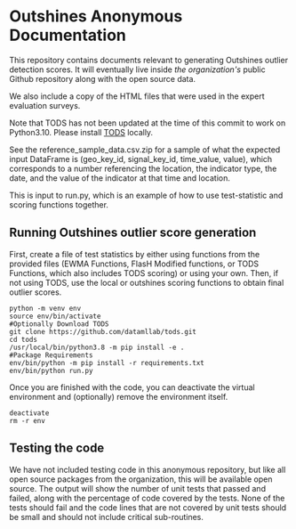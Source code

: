 # Outshines Anonymous Documentation

This repository contains documents relevant to generating Outshines outlier detection scores. It will eventually live inside *the organization's* public Github repository along with the open source data. 

We also include a copy of the HTML files that were used in the expert evaluation surveys. 

Note that TODS has not been updated at the time of this commit to work on Python3.10. Please install [TODS](https://github.com/datamllab/tods) locally. 

See the reference_sample_data.csv.zip for a sample of what the expected input DataFrame is (geo_key_id, signal_key_id, time_value, value), which corresponds to a number referencing the location, the indicator type, the date, and the value of the indicator at that time and location. 

This is input to run.py, which is an example of how to use test-statistic and scoring functions together. 

## Running Outshines outlier score generation

First, create a file of test statistics by either using functions from the provided files (EWMA Functions, FlasH Modified functions, or TODS Functions, which also includes TODS scoring) or using your own. 
Then, if not using TODS, use the local or outshines scoring functions to obtain final outlier scores. 

```
python -m venv env
source env/bin/activate
#Optionally Download TODS
git clone https://github.com/datamllab/tods.git
cd tods
/usr/local/bin/python3.8 -m pip install -e . 
#Package Requirements
env/bin/python -m pip install -r requirements.txt
env/bin/python run.py 
```

Once you are finished with the code, you can deactivate the virtual environment
and (optionally) remove the environment itself.

```
deactivate
rm -r env
```

## Testing the code

We have not included testing code in this anonymous repository, but like all open source packages from the organization, this will be available open source. The output will show the number of unit tests that passed and failed, along with the percentage of code covered by the tests. None of the tests should fail and the code lines that are not covered by unit tests should be small and should not include critical sub-routines.
